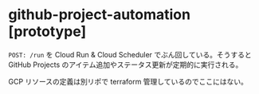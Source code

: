 # github-project-automation [prototype]


`POST: /run` を Cloud Run & Cloud Scheduler でぶん回している。そうすると GitHub Projects のアイテム追加やステータス更新が定期的に実行される。


GCP リソースの定義は別リポで terraform 管理しているのでここにはない。

